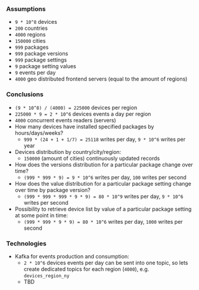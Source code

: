 ### Assumptions
- `9 * 10^8` devices
- `200` countries
- `4000` regions
- `150000` cities
- `999` packages
- `999` package versions
- `999` package settings
- `9` package setting values
- `9` events per day
- `4000` geo distributed frontend servers (equal to the amount of regions)

### Conclusions
- `(9 * 10^8) / (4000) = 225000` devices per region
- `225000 * 9 = 2 * 10^6` devices events a day per region
- `4000` concurrent events readers (servers)
- How many devices have installed specified packages by hours/days/weeks?
  - `999 * (24 + 1 + 1/7) = 25118` writes per day, `9 * 10^6` writes per year
- Devices distribution by country/city/region:
  - `150000` (amount of cities) continuously updated records
- How does the versions distribution for a particular package change over time?
  - `(999 * 999 * 9) = 9 * 10^6` writes per day, `100` writes per second
- How does the value distribution for a particular package setting change over time by package version?
  - `(999 * 999 * 999 * 9 * 9) = 80 * 10^9` writes per day, `9 * 10^6` writes per second
- Possibility to retrieve device list by value of a particular package setting at some point in time:
  - `(999 * 999 * 9 * 9) = 80 * 10^6` writes per day, `1000` writes per second

### Technologies
- Kafka for events production and consumption:
  - `2 * 10^6` devices events per day can be sent into one topic, so lets create dedicated topics for each region (`4000`), e.g. `devices_region_ny`
  - TBD
